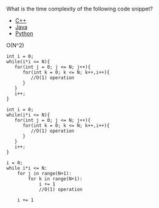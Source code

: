 What is the time complexity of the following code snippet?

- [C++](https://www.scaler.com/academy/mentee-dashboard/class/38534/assignment/problems/10158?navref=cl_tt_nv#cplus-10158)
- [Java](https://www.scaler.com/academy/mentee-dashboard/class/38534/assignment/problems/10158?navref=cl_tt_nv#java-10158)
- [Python](https://www.scaler.com/academy/mentee-dashboard/class/38534/assignment/problems/10158?navref=cl_tt_nv#python-10158)

O(N^2)

```
int i = 0;
while(i*i <= N){
   for(int j = 0; j <= N; j++){
      for(int k = 0; k <= N; k++,i++){
         //O(1) operation
      }
   }
   i++;
}

```

```
int i = 0;
while(i*i <= N){
   for(int j = 0; j <= N; j++){
      for(int k = 0; k <= N; k++,i++){
         //O(1) operation
      }
   }
   i++;
}
```

```
i = 0;
while i*i <= N:
    for j in range(N+1):
        for k in range(N+1):
            i += 1
            //O(1) operation

    i += 1

```
